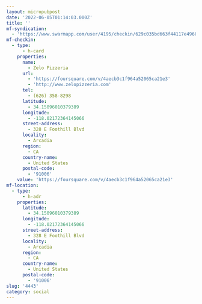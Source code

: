 ```yaml
---
layout: micropubpost
date: '2022-06-05T01:14:03.000Z'
title: ''
mf-syndication:
  - 'https://www.swarmapp.com/user/4195/checkin/629c035bd663f44117e49684'
mf-checkin:
  - type:
      - h-card
    properties:
      name:
        - Zelo Pizzeria
      url:
        - 'https://foursquare.com/v/4aecb3c1f964a52065ca21e3'
        - 'http://www.zelopizzeria.com'
      tel:
        - (626) 358-8298
      latitude:
        - 34.15096010379389
      longitude:
        - -118.02172364145066
      street-address:
        - 328 E Foothill Blvd
      locality:
        - Arcadia
      region:
        - CA
      country-name:
        - United States
      postal-code:
        - '91006'
    value: 'https://foursquare.com/v/4aecb3c1f964a52065ca21e3'
mf-location:
  - type:
      - h-adr
    properties:
      latitude:
        - 34.15096010379389
      longitude:
        - -118.02172364145066
      street-address:
        - 328 E Foothill Blvd
      locality:
        - Arcadia
      region:
        - CA
      country-name:
        - United States
      postal-code:
        - '91006'
slug: '4443'
category: social
---
```

